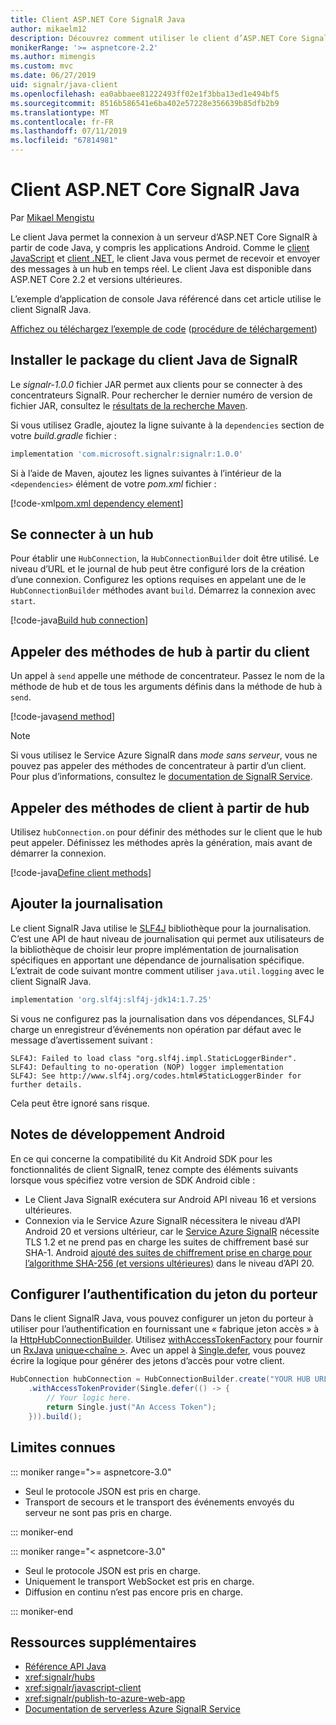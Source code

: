 ```yaml
---
title: Client ASP.NET Core SignalR Java
author: mikaelm12
description: Découvrez comment utiliser le client d’ASP.NET Core SignalR Java.
monikerRange: '>= aspnetcore-2.2'
ms.author: mimengis
ms.custom: mvc
ms.date: 06/27/2019
uid: signalr/java-client
ms.openlocfilehash: ea0abbaee81222493ff02e1f3bba13ed1e494bf5
ms.sourcegitcommit: 8516b586541e6ba402e57228e356639b85dfb2b9
ms.translationtype: MT
ms.contentlocale: fr-FR
ms.lasthandoff: 07/11/2019
ms.locfileid: "67814981"
---
```

# <a name="aspnet-core-signalr-java-client"></a>Client ASP.NET Core SignalR Java

Par [Mikael Mengistu](https://twitter.com/MikaelM_12)

Le client Java permet la connexion à un serveur d’ASP.NET Core SignalR à partir de code Java, y compris les applications Android. Comme le [client JavaScript](xref:signalr/javascript-client) et [client .NET](xref:signalr/dotnet-client), le client Java vous permet de recevoir et envoyer des messages à un hub en temps réel. Le client Java est disponible dans ASP.NET Core 2.2 et versions ultérieures.

L’exemple d’application de console Java référencé dans cet article utilise le client SignalR Java.

[Affichez ou téléchargez l’exemple de code](https://github.com/aspnet/AspNetCore.Docs/tree/master/aspnetcore/signalr/java-client/sample) ([procédure de téléchargement](xref:index#how-to-download-a-sample))

## <a name="install-the-signalr-java-client-package"></a>Installer le package du client Java de SignalR

Le *signalr-1.0.0* fichier JAR permet aux clients pour se connecter à des concentrateurs SignalR. Pour rechercher le dernier numéro de version de fichier JAR, consultez le [résultats de la recherche Maven](https://search.maven.org/search?q=g:com.microsoft.signalr%20AND%20a:signalr).

Si vous utilisez Gradle, ajoutez la ligne suivante à la `dependencies` section de votre *build.gradle* fichier :

```gradle
implementation 'com.microsoft.signalr:signalr:1.0.0'
```

Si à l’aide de Maven, ajoutez les lignes suivantes à l’intérieur de la `<dependencies>` élément de votre *pom.xml* fichier :

[!code-xml[pom.xml dependency element](java-client/sample/pom.xml?name=snippet_dependencyElement)]

## <a name="connect-to-a-hub"></a>Se connecter à un hub

Pour établir une `HubConnection`, la `HubConnectionBuilder` doit être utilisé. Le niveau d’URL et le journal de hub peut être configuré lors de la création d’une connexion. Configurez les options requises en appelant une de le `HubConnectionBuilder` méthodes avant `build`. Démarrez la connexion avec `start`.

[!code-java[Build hub connection](java-client/sample/src/main/java/Chat.java?range=16-17)]

## <a name="call-hub-methods-from-client"></a>Appeler des méthodes de hub à partir du client

Un appel à `send` appelle une méthode de concentrateur. Passez le nom de la méthode de hub et de tous les arguments définis dans la méthode de hub à `send`.

[!code-java[send method](java-client/sample/src/main/java/Chat.java?range=28)]

> [!NOTE]
> Si vous utilisez le Service Azure SignalR dans *mode sans serveur*, vous ne pouvez pas appeler des méthodes de concentrateur à partir d’un client. Pour plus d’informations, consultez le [documentation de SignalR Service](/azure/azure-signalr/signalr-concept-serverless-development-config).

## <a name="call-client-methods-from-hub"></a>Appeler des méthodes de client à partir de hub

Utilisez `hubConnection.on` pour définir des méthodes sur le client que le hub peut appeler. Définissez les méthodes après la génération, mais avant de démarrer la connexion.

[!code-java[Define client methods](java-client/sample/src/main/java/Chat.java?range=19-21)]

## <a name="add-logging"></a>Ajouter la journalisation

Le client SignalR Java utilise le [SLF4J](https://www.slf4j.org/) bibliothèque pour la journalisation. C’est une API de haut niveau de journalisation qui permet aux utilisateurs de la bibliothèque de choisir leur propre implémentation de journalisation spécifiques en apportant une dépendance de journalisation spécifique. L’extrait de code suivant montre comment utiliser `java.util.logging` avec le client SignalR Java.

```gradle
implementation 'org.slf4j:slf4j-jdk14:1.7.25'
```

Si vous ne configurez pas la journalisation dans vos dépendances, SLF4J charge un enregistreur d’événements non opération par défaut avec le message d’avertissement suivant :

```
SLF4J: Failed to load class "org.slf4j.impl.StaticLoggerBinder".
SLF4J: Defaulting to no-operation (NOP) logger implementation
SLF4J: See http://www.slf4j.org/codes.html#StaticLoggerBinder for further details.
```

Cela peut être ignoré sans risque.

## <a name="android-development-notes"></a>Notes de développement Android

En ce qui concerne la compatibilité du Kit Android SDK pour les fonctionnalités de client SignalR, tenez compte des éléments suivants lorsque vous spécifiez votre version de SDK Android cible :

* Le Client Java SignalR exécutera sur Android API niveau 16 et versions ultérieures.
* Connexion via le Service Azure SignalR nécessitera le niveau d’API Android 20 et versions ultérieur, car le [Service Azure SignalR](/azure/azure-signalr/signalr-overview) nécessite TLS 1.2 et ne prend pas en charge les suites de chiffrement basé sur SHA-1. Android [ajouté des suites de chiffrement prise en charge pour l’algorithme SHA-256 (et versions ultérieures)](https://developer.android.com/reference/javax/net/ssl/SSLSocket) dans le niveau d’API 20.

## <a name="configure-bearer-token-authentication"></a>Configurer l’authentification du jeton du porteur

Dans le client SignalR Java, vous pouvez configurer un jeton du porteur à utiliser pour l’authentification en fournissant une « fabrique jeton accès » à la [HttpHubConnectionBuilder](/java/api/com.microsoft.signalr._http_hub_connection_builder?view=aspnet-signalr-java). Utilisez [withAccessTokenFactory](/java/api/com.microsoft.signalr._http_hub_connection_builder.withaccesstokenprovider?view=aspnet-signalr-java#com_microsoft_signalr__http_hub_connection_builder_withAccessTokenProvider_Single_String__) pour fournir un [RxJava](https://github.com/ReactiveX/RxJava) [unique\<chaîne >](https://reactivex.io/documentation/single.html). Avec un appel à [Single.defer](https://reactivex.io/RxJava/javadoc/io/reactivex/Single.html#defer-java.util.concurrent.Callable-), vous pouvez écrire la logique pour générer des jetons d’accès pour votre client.

```java
HubConnection hubConnection = HubConnectionBuilder.create("YOUR HUB URL HERE")
    .withAccessTokenProvider(Single.defer(() -> {
        // Your logic here.
        return Single.just("An Access Token");
    })).build();
```

## <a name="known-limitations"></a>Limites connues

::: moniker range=">= aspnetcore-3.0"

* Seul le protocole JSON est pris en charge.
* Transport de secours et le transport des événements envoyés du serveur ne sont pas pris en charge.

::: moniker-end

::: moniker range="< aspnetcore-3.0"

* Seul le protocole JSON est pris en charge.
* Uniquement le transport WebSocket est pris en charge.
* Diffusion en continu n’est pas encore pris en charge.

::: moniker-end

## <a name="additional-resources"></a>Ressources supplémentaires

* [Référence API Java](/java/api/com.microsoft.signalr?view=aspnet-signalr-java)
* <xref:signalr/hubs>
* <xref:signalr/javascript-client>
* <xref:signalr/publish-to-azure-web-app>
* [Documentation de serverless Azure SignalR Service](/azure/azure-signalr/signalr-concept-serverless-development-config)
